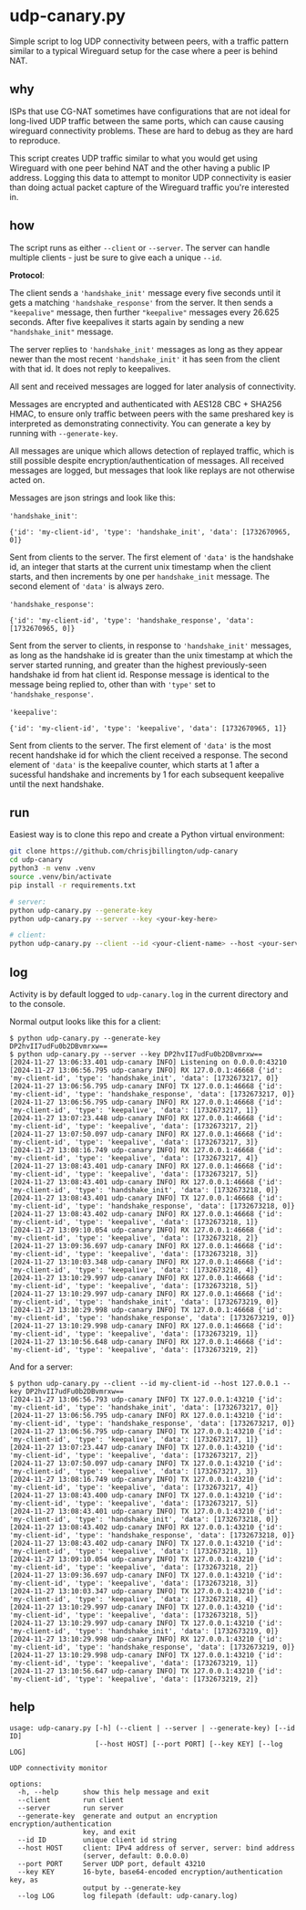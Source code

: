 udp-canary.py
=============

Simple script to log UDP connectivity between peers, with a traffic pattern similar to a
typical Wireguard setup for the case where a peer is behind NAT.

why
---

ISPs that use CG-NAT sometimes have configurations that are not ideal for long-lived UDP
traffic between the same ports, which can cause causing wireguard connectivity problems.
These are hard to debug as they are hard to reproduce.

This script creates UDP traffic similar to what you would get using Wireguard with one
peer behind NAT and the other having a public IP address. Logging this data to attempt
to monitor UDP connectivity is easier than doing actual packet capture of the Wireguard
traffic you're interested in.

how
---

The script runs as either `--client` or `--server`. The server can handle multiple
clients - just be sure to give each a unique `--id`.

**Protocol**:

The client sends a `'handshake_init'` message every five seconds until it gets a
matching `'handshake_response'` from the server. It then sends a `"keepalive"` message,
then further `"keepalive"` messages every 26.625 seconds. After five keepalives it
starts again by sending a new `"handshake_init"` message.

The server replies to `'handshake_init'` messages as long as they appear newer than the
most recent `'handshake_init'` it has seen from the client with that id. It does not
reply to keepalives.

All sent and received messages are logged for later analysis of connectivity.

Messages are encrypted and authenticated with AES128 CBC + SHA256 HMAC, to ensure only
traffic between peers with the same preshared key is interpreted as demonstrating
connectivity. You can generate a key by running with `--generate-key`.

All messages are unique which allows detection of replayed traffic, which is still
possible despite encryption/authentication of messages. All received messages are
logged, but messages that look like replays are not otherwise acted on.

Messages are json strings and look like this:

`'handshake_init'`:
```
{'id': 'my-client-id', 'type': 'handshake_init', 'data': [1732670965, 0]}
```
Sent from clients to the server. The first element of `'data'` is the handshake id, an
integer that starts at the current unix timestamp when the client starts, and then
increments by one per `handshake_init` message. The second element of `'data'` is always
zero.

`'handshake_response'`:
```
{'id': 'my-client-id', 'type': 'handshake_response', 'data': [1732670965, 0]}
```
Sent from the server to clients, in response to `'handshake_init'` messages, as long as
the handshake id is greater than the unix timestamp at which the server started running,
and greater than the highest previously-seen handshake id from hat client id. Response
message is identical to the message being replied to, other than with `'type'` set to
`'handshake_response'`.

`'keepalive'`:
```
{'id': 'my-client-id', 'type': 'keepalive', 'data': [1732670965, 1]}
```
Sent from clients to the server. The first element of `'data'` is the most recent
handshake id for which the client received a response. The second element of `'data'` is
the keepalive counter, which starts at 1 after a sucessful handshake and increments by 1
for each subsequent keepalive until the next handshake.


run
---

Easiest way is to clone this repo and create a Python virtual environment:

```bash
git clone https://github.com/chrisjbillington/udp-canary
cd udp-canary
python3 -m venv .venv
source .venv/bin/activate
pip install -r requirements.txt

# server:
python udp-canary.py --generate-key
python udp-canary.py --server --key <your-key-here>

# client:
python udp-canary.py --client --id <your-client-name> --host <your-server-ipv4-address> --key <your-key-here>
```

log
---

Activity is by default logged to `udp-canary.log` in the current directory and to the console.

Normal output looks like this for a client:

```shell
$ python udp-canary.py --generate-key
DP2hvII7udFu0b2DBvmrxw==
$ python udp-canary.py --server --key DP2hvII7udFu0b2DBvmrxw==
[2024-11-27 13:06:33.401 udp-canary INFO] Listening on 0.0.0.0:43210
[2024-11-27 13:06:56.795 udp-canary INFO] RX 127.0.0.1:46668 {'id': 'my-client-id', 'type': 'handshake_init', 'data': [1732673217, 0]}
[2024-11-27 13:06:56.795 udp-canary INFO] TX 127.0.0.1:46668 {'id': 'my-client-id', 'type': 'handshake_response', 'data': [1732673217, 0]}
[2024-11-27 13:06:56.795 udp-canary INFO] RX 127.0.0.1:46668 {'id': 'my-client-id', 'type': 'keepalive', 'data': [1732673217, 1]}
[2024-11-27 13:07:23.448 udp-canary INFO] RX 127.0.0.1:46668 {'id': 'my-client-id', 'type': 'keepalive', 'data': [1732673217, 2]}
[2024-11-27 13:07:50.097 udp-canary INFO] RX 127.0.0.1:46668 {'id': 'my-client-id', 'type': 'keepalive', 'data': [1732673217, 3]}
[2024-11-27 13:08:16.749 udp-canary INFO] RX 127.0.0.1:46668 {'id': 'my-client-id', 'type': 'keepalive', 'data': [1732673217, 4]}
[2024-11-27 13:08:43.401 udp-canary INFO] RX 127.0.0.1:46668 {'id': 'my-client-id', 'type': 'keepalive', 'data': [1732673217, 5]}
[2024-11-27 13:08:43.401 udp-canary INFO] RX 127.0.0.1:46668 {'id': 'my-client-id', 'type': 'handshake_init', 'data': [1732673218, 0]}
[2024-11-27 13:08:43.401 udp-canary INFO] TX 127.0.0.1:46668 {'id': 'my-client-id', 'type': 'handshake_response', 'data': [1732673218, 0]}
[2024-11-27 13:08:43.402 udp-canary INFO] RX 127.0.0.1:46668 {'id': 'my-client-id', 'type': 'keepalive', 'data': [1732673218, 1]}
[2024-11-27 13:09:10.054 udp-canary INFO] RX 127.0.0.1:46668 {'id': 'my-client-id', 'type': 'keepalive', 'data': [1732673218, 2]}
[2024-11-27 13:09:36.697 udp-canary INFO] RX 127.0.0.1:46668 {'id': 'my-client-id', 'type': 'keepalive', 'data': [1732673218, 3]}
[2024-11-27 13:10:03.348 udp-canary INFO] RX 127.0.0.1:46668 {'id': 'my-client-id', 'type': 'keepalive', 'data': [1732673218, 4]}
[2024-11-27 13:10:29.997 udp-canary INFO] RX 127.0.0.1:46668 {'id': 'my-client-id', 'type': 'keepalive', 'data': [1732673218, 5]}
[2024-11-27 13:10:29.997 udp-canary INFO] RX 127.0.0.1:46668 {'id': 'my-client-id', 'type': 'handshake_init', 'data': [1732673219, 0]}
[2024-11-27 13:10:29.998 udp-canary INFO] TX 127.0.0.1:46668 {'id': 'my-client-id', 'type': 'handshake_response', 'data': [1732673219, 0]}
[2024-11-27 13:10:29.998 udp-canary INFO] RX 127.0.0.1:46668 {'id': 'my-client-id', 'type': 'keepalive', 'data': [1732673219, 1]}
[2024-11-27 13:10:56.648 udp-canary INFO] RX 127.0.0.1:46668 {'id': 'my-client-id', 'type': 'keepalive', 'data': [1732673219, 2]}
```

And for a server:
```shell
$ python udp-canary.py --client --id my-client-id --host 127.0.0.1 --key DP2hvII7udFu0b2DBvmrxw==
[2024-11-27 13:06:56.793 udp-canary INFO] TX 127.0.0.1:43210 {'id': 'my-client-id', 'type': 'handshake_init', 'data': [1732673217, 0]}
[2024-11-27 13:06:56.795 udp-canary INFO] RX 127.0.0.1:43210 {'id': 'my-client-id', 'type': 'handshake_response', 'data': [1732673217, 0]}
[2024-11-27 13:06:56.795 udp-canary INFO] TX 127.0.0.1:43210 {'id': 'my-client-id', 'type': 'keepalive', 'data': [1732673217, 1]}
[2024-11-27 13:07:23.447 udp-canary INFO] TX 127.0.0.1:43210 {'id': 'my-client-id', 'type': 'keepalive', 'data': [1732673217, 2]}
[2024-11-27 13:07:50.097 udp-canary INFO] TX 127.0.0.1:43210 {'id': 'my-client-id', 'type': 'keepalive', 'data': [1732673217, 3]}
[2024-11-27 13:08:16.749 udp-canary INFO] TX 127.0.0.1:43210 {'id': 'my-client-id', 'type': 'keepalive', 'data': [1732673217, 4]}
[2024-11-27 13:08:43.400 udp-canary INFO] TX 127.0.0.1:43210 {'id': 'my-client-id', 'type': 'keepalive', 'data': [1732673217, 5]}
[2024-11-27 13:08:43.401 udp-canary INFO] TX 127.0.0.1:43210 {'id': 'my-client-id', 'type': 'handshake_init', 'data': [1732673218, 0]}
[2024-11-27 13:08:43.402 udp-canary INFO] RX 127.0.0.1:43210 {'id': 'my-client-id', 'type': 'handshake_response', 'data': [1732673218, 0]}
[2024-11-27 13:08:43.402 udp-canary INFO] TX 127.0.0.1:43210 {'id': 'my-client-id', 'type': 'keepalive', 'data': [1732673218, 1]}
[2024-11-27 13:09:10.054 udp-canary INFO] TX 127.0.0.1:43210 {'id': 'my-client-id', 'type': 'keepalive', 'data': [1732673218, 2]}
[2024-11-27 13:09:36.697 udp-canary INFO] TX 127.0.0.1:43210 {'id': 'my-client-id', 'type': 'keepalive', 'data': [1732673218, 3]}
[2024-11-27 13:10:03.347 udp-canary INFO] TX 127.0.0.1:43210 {'id': 'my-client-id', 'type': 'keepalive', 'data': [1732673218, 4]}
[2024-11-27 13:10:29.997 udp-canary INFO] TX 127.0.0.1:43210 {'id': 'my-client-id', 'type': 'keepalive', 'data': [1732673218, 5]}
[2024-11-27 13:10:29.997 udp-canary INFO] TX 127.0.0.1:43210 {'id': 'my-client-id', 'type': 'handshake_init', 'data': [1732673219, 0]}
[2024-11-27 13:10:29.998 udp-canary INFO] RX 127.0.0.1:43210 {'id': 'my-client-id', 'type': 'handshake_response', 'data': [1732673219, 0]}
[2024-11-27 13:10:29.998 udp-canary INFO] TX 127.0.0.1:43210 {'id': 'my-client-id', 'type': 'keepalive', 'data': [1732673219, 1]}
[2024-11-27 13:10:56.647 udp-canary INFO] TX 127.0.0.1:43210 {'id': 'my-client-id', 'type': 'keepalive', 'data': [1732673219, 2]}
```

help
----

```
usage: udp-canary.py [-h] (--client | --server | --generate-key) [--id ID]
                     [--host HOST] [--port PORT] [--key KEY] [--log LOG]

UDP connectivity monitor

options:
  -h, --help      show this help message and exit
  --client        run client
  --server        run server
  --generate-key  generate and output an encryption encryption/authentication
                  key, and exit
  --id ID         unique client id string
  --host HOST     client: IPv4 address of server, server: bind address
                  (server, default: 0.0.0.0)
  --port PORT     Server UDP port, default 43210
  --key KEY       16-byte, base64-encoded encryption/authentication key, as
                  output by --generate-key
  --log LOG       log filepath (default: udp-canary.log)
```
